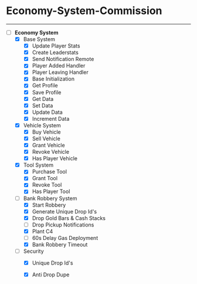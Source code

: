 # Economy-System-Commission
-------------------------
- [ ] **Economy System**
  - [x] Base System
    - [x] Update Player Stats
    - [x] Create Leaderstats
    - [x] Send Notification Remote
    - [x] Player Added Handler
    - [x] Player Leaving Handler
    - [x] Base Initialization
    - [x] Get Profile
    - [x] Save Profile
    - [x] Get Data
    - [x] Set Data
    - [x] Update Data
    - [x] Increment Data
  - [x] Vehicle System 
    - [x] Buy Vehicle
    - [x] Sell Vehicle
    - [x] Grant Vehicle
    - [x] Revoke Vehicle
    - [x] Has Player Vehicle
  - [x] Tool System
    - [x] Purchase Tool
    - [x] Grant Tool
    - [x] Revoke Tool
    - [x] Has Player Tool
  - [ ] Bank Robbery System
    - [x] Start Robbery
    - [x] Generate Unique Drop Id's
    - [x] Drop Gold Bars & Cash Stacks
    - [ ] Drop Pickup Notifications
    - [x] Plant C4
    - [ ] 60s Delay Gas Deployment
    - [x] Bank Robbery Timeout
  - [ ] Security
    - [x] Unique Drop Id's
    - [x] Anti Drop Dupe
    

